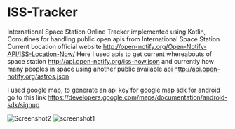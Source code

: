 # ISS-Tracker
International Space Station Online Tracker implemented using Kotlin, Coroutines for handling public open apis from International Space Station Current Location
official website http://open-notify.org/Open-Notify-API/ISS-Location-Now/
Here I used apis to get current whereabouts of space station http://api.open-notify.org/iss-now.json and currently how many peoples in space using
another public available api http://api.open-notify.org/astros.json

I used google map, to generate an api key for google map sdk for android go to this link  https://developers.google.com/maps/documentation/android-sdk/signup

![Screenshot2](https://user-images.githubusercontent.com/47312133/55790690-52ca4680-5ad6-11e9-82a0-bac590a386fd.png)
![screenshot1](https://user-images.githubusercontent.com/47312133/55790693-53fb7380-5ad6-11e9-8557-042f681231ab.png)
